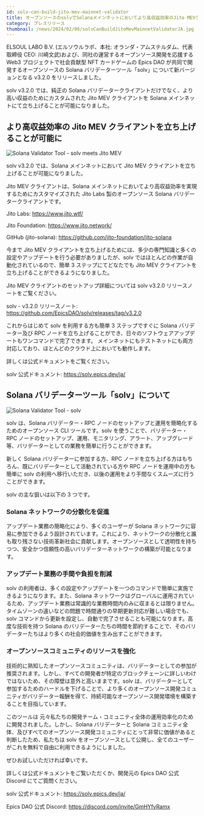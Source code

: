 ```yaml
---
id: solv-can-build-jito-mev-mainnet-validator
title: オープンソースのsolvでSolanaメインネットにおいてより高収益効率のJito MEVクライアントをビルド可能に
category: プレスリリース
thumbnail: /news/2024/02/06/solvCanBuildJitoMevMainnetValidatorJA.jpg
---
```


ELSOUL LABO B.V. (エルソウルラボ、本社: オランダ・アムステルダム、代表取締役 CEO: 川崎文武)および、同社の運営するオープンソース開発を応援する Web3 プロジェクトで社会貢献型 NFT カードゲームの Epics DAO が共同で開発するオープンソースの Solana バリデーターツール「solv」について新バージョンとなる v3.2.0 をリリースしました。

solv v3.2.0 では、純正の Solana バリデータークライアントだけでなく、より高い収益のためにカスタムされた Jito MEV クライアントを Solana メインネットにて立ち上げることが可能になりました。

## より高収益効率の Jito MEV クライアントを立ち上げることが可能に

![Solana Validator Tool - solv meets Jito MEV](/news/2024/02/06/solvJitoConsole.png)

solv v3.2.0 では、Solana メインネットにおいて Jito MEV クライアントを立ち上げることが可能になりました。

Jito MEV クライアントは、Solana メインネットにおいてより高収益効率を実現するためにカスタマイズされた Jito Labs 製のオープンソース Solana バリデータークライアントです。

Jito Labs: https://www.jito.wtf/

Jito Foundation: https://www.jito.network/

GitHub (jito-solana): https://github.com/jito-foundation/jito-solana

今まで Jito MEV クライアントを立ち上げるためには、多少の専門知識と多くの設定やアップデートを行う必要がありましたが、solv ではほとんどの作業が自動化されているので、簡単 3 ステップにてどなたでも Jito MEV クライアントを立ち上げることができるようになりました。

Jito MEV クライアントのセットアップ詳細については solv v3.2.0 リリースノートをご覧ください。

solv - v3.2.0 リリースノート: https://github.com/EpicsDAO/solv/releases/tag/v3.2.0

これからはじめて solv を利用する方も簡単 3 ステップですぐに Solana バリデーター及び RPC ノードを立ち上げることができ、日々のソフトウェアアップデートもワンコマンドで完了できます。
メインネットにもテストネットにも両方対応しており、ほとんどのクラウド上においても動作します。

詳しくは公式ドキュメントをご覧ください。

solv 公式ドキュメント: https://solv.epics.dev/ja/

## Solana バリデーターツール「solv」について

![Solana Validator Tool - solv](/news/2024/01/23/solv3ja.jpg)

solv は、Solana バリデーター・RPC ノードのセットアップと運用を簡略化するためのオープンソース CLI ツールです。solv を使うことで、バリデーター・RPC ノードのセットアップ、運用、モニタリング、アラート、アップグレード等、バリデーターとしての業務を簡単に行うことができます。

新しく Solana バリデーターに参加する方、RPC ノードを立ち上げる方はもちろん、既にバリデーターとして活動されている方や RPC ノードを運用中の方も簡単に solv の利用へ移行いただき、以後の運用をより手間なくスムーズに行うことができます。

solv の主な狙いは以下の 3 つです。

### Solana ネットワークの分散化を促進

アップデート業務の簡略化により、多くのユーザーが Solana ネットワークに容易に参加できるよう設計されています。これにより、ネットワークの分散化と誰も取り残さない技術革新社会に貢献します。オープンソースとして透明性を持ちつつ、安全かつ信頼性の高いバリデーターネットワークの構築が可能となります。

### アップデート業務の手間や負担を削減

solv の利用者は、多くの設定やアップデートを一つのコマンドで簡単に実施できるようになります。また、Solana ネットワークはグローバルに運用されているため、アップデート業務は常識的な業務時間内のみに収まるとは限りません。タイムゾーンの違いなどの問題で時間通りの早期更新対応が難しい場合でも、solv コマンドから更新を設定し、自動で完了させることも可能になります。高度な技術を持つ Solana のバリデーターたちの時間を節約することで、そのバリデーターたちはより多くの社会的価値を生み出すことができます。

### オープンソースコミュニティのリソースを強化

技術的に熟知したオープンソースコミュニティは、バリデーターとしての参加が推奨されます。しかし、すべての開発者が特定のブロックチェーンに詳しいわけではないため、その障壁は意外と高いままです。solv は、バリデーターとして参加するためのハードルを下げることで、より多くのオープンソース開発コミュニティがバリデーター報酬を得て、持続可能なオープンソース開発環境を構築することを目指しています。

このツールは 元々私たちの開発チーム・コミュニティ全体の運用効率化のために開発されました。しかし、Solana バリデーターと Solana コミュニティ全体、及びすべてのオープンソース開発コミュニティにとって非常に価値があると判断したため、私たちは solv をオープンソースとして公開し、全てのユーザーがこれを無料で自由に利用できるようにしました。

ぜひお試しいただければ幸いです。

詳しくは公式ドキュメントをご覧いただくか、開発元の Epics DAO 公式 Discord にてご質問ください。

solv 公式ドキュメント: https://solv.epics.dev/ja/

Epics DAO 公式 Discord: https://discord.com/invite/GmHYfyRamx
